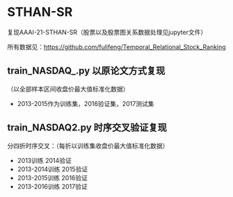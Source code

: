 # STHAN-SR
复现AAAI-21-STHAN-SR（股票以及股票图关系数据处理见jupyter文件）


所有数据见：https://github.com/fulifeng/Temporal_Relational_Stock_Ranking

## train_NASDAQ_.py 以原论文方式复现
（以全部样本区间收盘价最大值标准化数据）
 + 2013-2015作为训练集，2016验证集，2017测试集
 

## train_NASDAQ2.py 时序交叉验证复现
 分四折时序交叉：（每折以训练集收盘价最大值标准化数据）
 + 2013训练 2014验证
 + 2013-2014训练 2015验证
 + 2013-2015训练 2016验证
 + 2013-2016训练 2017验证
